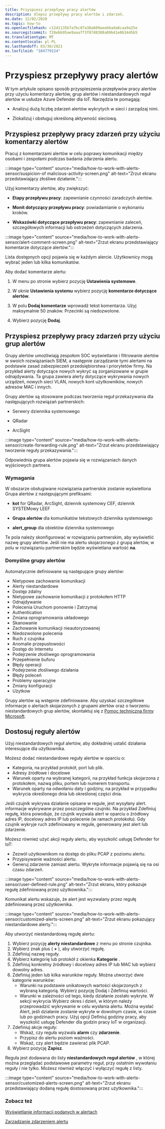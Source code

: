 ```yaml
---
title: Przyspiesz przepływy pracy alertów
description: Ulepsz przepływy pracy alertów i zdarzeń.
ms.date: 12/02/2020
ms.topic: how-to
ms.openlocfilehash: c12d1135b7a7bc87a38a609aeeb6ada8caa9a25e
ms.sourcegitcommit: f28ebb95ae9aaaff3f87d8388a09b41e0b3445b5
ms.translationtype: MT
ms.contentlocale: pl-PL
ms.lasthandoff: 03/30/2021
ms.locfileid: "104779124"
---
```

# <a name="accelerate-alert-workflows"></a>Przyspiesz przepływy pracy alertów

W tym artykule opisano sposób przyspieszenia przepływów pracy alertów przy użyciu komentarzy alertów, grup alertów i niestandardowych reguł alertów w usłudze Azure Defender dla IoT.  Narzędzia te pomagają:

- Analizuj dużą liczbę zdarzeń alertów wykrytych w sieci i zarządzaj nimi.

- Zlokalizuj i obsługuj określoną aktywność sieciową.

## <a name="accelerate-incident-workflows-by-using-alert-comments"></a>Przyspiesz przepływy pracy zdarzeń przy użyciu komentarzy alertów

Pracuj z komentarzami alertów w celu poprawy komunikacji między osobami i zespołami podczas badania zdarzenia alertu.

:::image type="content" source="media/how-to-work-with-alerts-sensor/suspicion-of malicious-activity-screen.png" alt-text="Zrzut ekranu przedstawiający złośliwe działanie.":::

Użyj komentarzy alertów, aby zwiększyć:

- **Etapy przepływu pracy**: zapewnianie czynności zaradczych alertów.

- **Monit dotyczący przepływu pracy**: powiadamianie o wykonaniu kroków.

- **Wskazówki dotyczące przepływu pracy**: zapewnianie zaleceń, szczegółowych informacji lub ostrzeżeń dotyczących zdarzenia.

:::image type="content" source="media/how-to-work-with-alerts-sensor/alert-comment-screen.png" alt-text="Zrzut ekranu przedstawiający komentarze dotyczące alertów.":::

Lista dostępnych opcji pojawia się w każdym alercie. Użytkownicy mogą wybrać jeden lub kilka komunikatów.

Aby dodać komentarze alertu:

1. W menu po stronie wybierz pozycję **Ustawienia systemowe**.

2. W oknie **Ustawienia systemu** wybierz pozycję **komentarze dotyczące alertów**.

3. W polu **Dodaj komentarze** wprowadź tekst komentarza. Użyj maksymalnie 50 znaków. Przecinki są niedozwolone.

4. Wybierz pozycję **Dodaj**.

## <a name="accelerate-incident-workflows-by-using-alert-groups"></a>Przyspiesz przepływy pracy zdarzeń przy użyciu grup alertów

Grupy alertów umożliwiają zespołom SOC wyświetlanie i filtrowanie alertów w swoich rozwiązaniach SIEM, a następnie zarządzanie tymi alertami na podstawie zasad zabezpieczeń przedsiębiorstwa i priorytetów firmy. Na przykład alerty dotyczące nowych wykryć są zorganizowane w grupie odnajdywania. Ta grupa zawiera alerty dotyczące wykrywania nowych urządzeń, nowych sieci VLAN, nowych kont użytkowników, nowych adresów MAC i innych.

Grupy alertów są stosowane podczas tworzenia reguł przekazywania dla następujących rozwiązań partnerskich:

  - Serwery dziennika systemowego

  - QRadar

  - ArcSight

:::image type="content" source="media/how-to-work-with-alerts-sensor/create-forwarding-rule.png" alt-text="Zrzut ekranu przedstawiający tworzenie reguły przekazywania.":::

Odpowiednia grupa alertów pojawia się w rozwiązaniach danych wyjściowych partnera. 

### <a name="requirements"></a>Wymagania

W obszarze obsługiwane rozwiązania partnerskie zostanie wyświetlona Grupa alertów z następującymi prefiksami:

- **kot** for QRadar, ArcSight, dziennik systemowy CEF, dziennik SYSTEMowy LEEF

- **Grupa alertów** dla komunikatów tekstowych dziennika systemowego

- **alert_group** dla obiektów dziennika systemowego

Te pola należy skonfigurować w rozwiązaniu partnerskim, aby wyświetlić nazwę grupy alertów. Jeśli nie ma alertu skojarzonego z grupą alertów, w polu w rozwiązaniu partnerskim będzie wyświetlana wartość **na**.

### <a name="default-alert-groups"></a>Domyślne grupy alertów

Automatycznie definiowane są następujące grupy alertów:

- Nietypowe zachowanie komunikacji
- Alerty niestandardowe
- Dostęp zdalny
- Nietypowe zachowanie komunikacji z protokołem HTTP
- Odnajdywanie
- Polecenia Uruchom ponownie i Zatrzymaj
- Authentication
- Zmiana oprogramowania układowego
- Skanowanie
- Zachowanie komunikacji nieautoryzowanej
- Niedozwolone polecenia
- Ruch z czujnika
- Anomalie przepustowości
- Dostęp do Internetu
- Podejrzenie złośliwego oprogramowania
- Przepełnienie buforu 
- Błędy operacji
- Podejrzenie złośliwego działania
- Błędy poleceń
- Problemy operacyjne
- Zmiany konfiguracji
- Użytkow

Grupy alertów są wstępnie zdefiniowane. Aby uzyskać szczegółowe informacje o alertach skojarzonych z grupami alertów oraz o tworzeniu niestandardowych grup alertów, skontaktuj się z [Pomoc techniczna firmy Microsoft](https://support.microsoft.com/supportforbusiness/productselection?sapId=82c8f35-1b8e-f274-ec11-c6efdd6dd099).

## <a name="customize-alert-rules"></a>Dostosuj reguły alertów

Użyj niestandardowych reguł alertów, aby dokładniej ustalić działania interesujące dla użytkownika. 

Możesz dodać niestandardowe reguły alertów w oparciu o:

- Kategoria, na przykład protokół, port lub plik.
- Adresy źródłowe i docelowe
- Warunek oparty na wybranej kategorii, na przykład funkcja skojarzona z protokołem, nazwą pliku, portem lub numerem transportu.
- Warunek oparty na odwołaniu daty i godziny, na przykład w przypadku wykrycia określonego dnia lub określonej części dnia.

Jeśli czujnik wykrywa działanie opisane w regule, jest wysyłany alert.
informacje wykrywane przez poszczególne czujniki. Na przykład Zdefiniuj regułę, która powoduje, że czujnik wyzwala alert w oparciu o źródłowy adres IP, docelowy adres IP lub polecenie (w ramach protokołu). Gdy czujnik wykryje ruch zdefiniowany w regule, generowany jest alert lub zdarzenie.

Możesz również użyć akcji reguły alertu, aby wyszkolić usługę Defender for IoT:

- Zezwól użytkownikom na dostęp do pliku PCAP z poziomu alertu.
- Przypisywanie ważności alertu.
- Generuj zdarzenie zamiast alertu. Wykryte informacje pojawią się na osi czasu zdarzeń.

:::image type="content" source="media/how-to-work-with-alerts-sensor/user-defined-rule.png" alt-text="Zrzut ekranu, który pokazuje regułę zdefiniowaną przez użytkownika.":::

Komunikat alertu wskazuje, że alert jest wyzwalany przez regułę zdefiniowaną przez użytkownika.

:::image type="content" source="media/how-to-work-with-alerts-sensor/customized-alerts-screen.png" alt-text="Zrzut ekranu pokazujący niestandardowe alerty.":::

Aby utworzyć niestandardową regułę alertu:

1. Wybierz pozycję **alerty niestandardowe** z menu po stronie czujnika.
1. Wybierz znak plus ( **+** ), aby utworzyć regułę.
1. Zdefiniuj nazwę reguły.
1. Wybierz kategorię lub protokół z okienka **Kategorie** .
1. Zdefiniuj konkretny źródłowy i docelowy adres IP lub MAC lub wybierz dowolny adres.
1. Zdefiniuj jeden lub kilka warunków reguły. Można utworzyć dwie kategorie warunków:
    - Warunki na podstawie unikatowych wartości skojarzonych z wybraną kategorią. Wybierz pozycję Dodaj i Zdefiniuj wartości.
    - Warunki w zależności od tego, kiedy działanie zostało wykryte. W sekcji wykrycia Wybierz okres i dzień, w którym należy przeprowadzić wykrywanie w celu wysłania alertu. Można wysłać Alert, jeśli działanie zostanie wykryte w dowolnym czasie, w czasie lub po godzinach pracy. Użyj opcji Definiuj godziny pracy, aby wyszkolić usługę Defender dla godzin pracy IoT w organizacji.
1. Zdefiniuj akcje reguły: 
    - Wskaż, czy reguła wyzwala **alarm** czy **zdarzenie**.
    - Przypisz do alertu poziom ważności.
    - Wskaż, czy alert będzie zawierać plik PCAP.
1. Wybierz pozycję **Zapisz**.

Reguła jest dodawana do listy **niestandardowych reguł alertów** , w której można przeglądać podstawowe parametry reguł, przy ostatnim wywołaniu reguły i nie tylko. Możesz również włączyć i wyłączyć regułę z listy.

:::image type="content" source="media/how-to-work-with-alerts-sensor/customized-alerts-screen.png" alt-text="Zrzut ekranu przedstawiający dodaną regułę dostosowaną przez użytkownika.":::

### <a name="see-also"></a>Zobacz też

[Wyświetlanie informacji podanych w alertach](how-to-view-information-provided-in-alerts.md)

[Zarządzanie zdarzeniem alertu](how-to-manage-the-alert-event.md)
